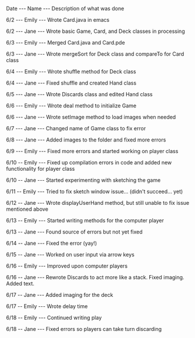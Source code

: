 Date --- Name --- Description of what was done

6/2 --- Emily --- Wrote Card.java in emacs

6/2 --- Jane --- Wrote basic Game, Card, and Deck classes in processing

6/3 --- Emily --- Merged Card.java and Card.pde

6/3 --- Jane --- Wrote mergeSort for Deck class and compareTo for Card class

6/4 --- Emily --- Wrote shuffle method for Deck class

6/4 --- Jane --- Fixed shuffle and created Hand class

6/5 --- Jane --- Wrote Discards class and edited Hand class

6/6 --- Emily --- Wrote deal method to initialize Game

6/6 --- Jane --- Wrote setImage method to load images when needed

6/7 --- Jane --- Changed name of Game class to fix error

6/8 --- Jane --- Added images to the folder and fixed more errors

6/9 --- Emily --- Fixed more errors and started working on player class

6/10 -- Emily --- Fixed up compilation errors in code and added new functionality for player class

6/10 -- Jane --- Started experimenting with sketching the game

6/11 -- Emily --- Tried to fix sketch window issue... (didn't succeed... yet)

6/12 -- Jane --- Wrote displayUserHand method, but still unable to fix issue mentioned above

6/13 -- Emily --- Started writing methods for the computer player

6/13 -- Jane --- Found source of errors but not yet fixed

6/14 -- Jane --- Fixed the error (yay!)

6/15 -- Jane --- Worked on user input via arrow keys

6/16 -- Emily --- Improved upon computer players

6/16 -- Jane --- Rewrote Discards to act more like a stack. Fixed imaging. Added text.

6/17 -- Jane --- Added imaging for the deck

6/17 -- Emily --- Wrote delay time

6/18 -- Emily --- Continued writing play

6/18 -- Jane --- Fixed errors so players can take turn discarding